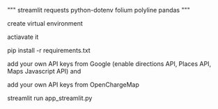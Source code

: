 """
streamlit
requests
python-dotenv
folium
polyline
pandas
"""


create virtual environment

actiavate it 

pip install -r requirements.txt

add your own API keys from Google (enable directions API, Places API, Maps Javascript API) and 

add your own API keys from OpenChargeMap

streamlit run app_streamlit.py
